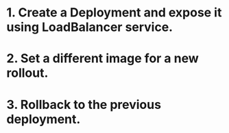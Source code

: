 # 1. Create a Deployment and expose it using LoadBalancer service.

# 2. Set a different image for a new rollout.

# 3. Rollback to the previous deployment.
